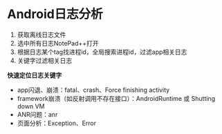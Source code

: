 # Android日志分析
1. 获取离线日志文件
2. 选中所有日志NotePad++打开
3. 根据日志某个tag找进程id，全局搜索进程id，过滤app相关日志
4. 关键字过滤相关日志

**快速定位日志关键字**
+ app闪退、崩溃：fatal、crash、Force finishing activity
+ framework崩溃（如反射调用不存在接口）：AndroidRuntime 或 Shutting down VM
+ ANR问题：anr
+ 页面分析：Exception、Error
